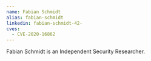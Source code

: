 ```yaml
---
name: Fabian Schmidt
alias: fabian-schmidt
linkedin: fabian-schmidt-42-
cves:
  - CVE-2020-16862
---
```

Fabian Schmidt is an Independent Security Researcher.